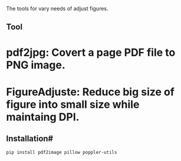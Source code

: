 The tools for vary needs of adjust figures.

## Tool
# pdf2jpg: Covert a page PDF file to PNG image. 
# FigureAdjuste: Reduce big size of figure into small size while maintaing DPI.

## Installation#
`
pip install pdf2image pillow poppler-utils
`
